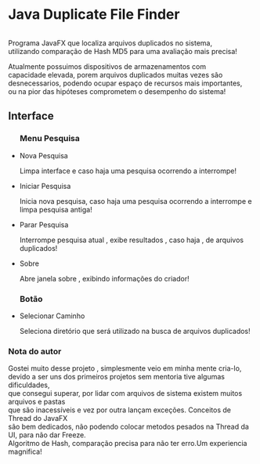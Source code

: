 <h1>Java Duplicate File Finder</h2>
<img/>

<p>Programa JavaFX que localiza arquivos duplicados no sistema,<br/>utilizando
comparação de Hash MD5 para uma avaliação mais precisa!</p>

<p>Atualmente possuimos dispositivos de armazenamentos com </br> 
capacidade elevada, porem arquivos duplicados muitas vezes são </br>
desnecessarios, podendo ocupar espaço de recursos mais importantes, </br> 
ou na pior das hipóteses comprometem o desempenho do sistema!
</p>

<h2>Interface</h2>

<ul>

<h3>Menu Pesquisa</h3>

<li>Nova Pesquisa</li>
<p>Limpa interface e caso haja uma pesquisa ocorrendo a interrompe!</p>

<li>Iniciar Pesquisa</li>
<p>Inicia nova pesquisa, caso haja uma pesquisa ocorrendo a interrompe e limpa pesquisa antiga!</p>

<li>Parar Pesquisa</li>
<p>Interrompe pesquisa atual , exibe resultados , caso haja , de arquivos duplicados!</p>

<li>Sobre</li>
<p>Abre janela sobre , exibindo informações do criador!</p>

<h3>Botão</h3>

<li>Selecionar Caminho</li>
<p>Seleciona diretório que será utilizado na busca de arquivos duplicados!</p>

</ul>

<h3>Nota do autor</h3>
<p>Gostei muito desse projeto , simplesmente veio em minha mente cria-lo, </br>
devido a ser uns dos primeiros projetos sem mentoria tive algumas dificuldades, </br>
que consegui superar, por lidar com arquivos de sistema existem muitos arquivos e pastas </br>
que são inacessíveis e vez por outra lançam exceções. Conceitos de Thread do JavaFX </br>
são bem dedicados, não podendo colocar metodos pesados na Thread da UI, para não dar Freeze. </br>
Algoritmo de Hash, comparação precisa para não ter erro.Um experiencia magnifica!
</p>

